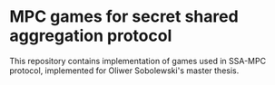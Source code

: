 # MPC games for secret shared aggregation protocol

This repository contains implementation of games used in SSA-MPC protocol, implemented for Oliwer Sobolewski's master thesis.